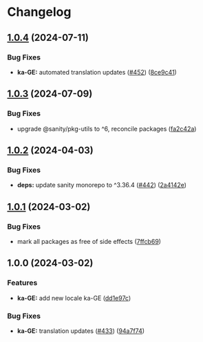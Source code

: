 # Changelog

## [1.0.4](https://github.com/sanity-io/locales/compare/locale-ka-ge-v1.0.3...locale-ka-ge-v1.0.4) (2024-07-11)


### Bug Fixes

* **ka-GE:** automated translation updates ([#452](https://github.com/sanity-io/locales/issues/452)) ([8ce9c41](https://github.com/sanity-io/locales/commit/8ce9c415fbd768e1115d0fce37e0b91e3920371e))

## [1.0.3](https://github.com/sanity-io/locales/compare/locale-ka-ge-v1.0.2...locale-ka-ge-v1.0.3) (2024-07-09)


### Bug Fixes

* upgrade @sanity/pkg-utils to ^6, reconcile packages ([fa2c42a](https://github.com/sanity-io/locales/commit/fa2c42a0e8550ead90dcc61fe1abcecdacf8fd20))

## [1.0.2](https://github.com/sanity-io/locales/compare/locale-ka-ge-v1.0.1...locale-ka-ge-v1.0.2) (2024-04-03)


### Bug Fixes

* **deps:** update sanity monorepo to ^3.36.4 ([#442](https://github.com/sanity-io/locales/issues/442)) ([2a4142e](https://github.com/sanity-io/locales/commit/2a4142e6e50eb5992b3432169cd71676c353276f))

## [1.0.1](https://github.com/sanity-io/locales/compare/locale-ka-ge-v1.0.0...locale-ka-ge-v1.0.1) (2024-03-02)


### Bug Fixes

* mark all packages as free of side effects ([7ffcb69](https://github.com/sanity-io/locales/commit/7ffcb6939ba729c3c6c528d81e14a833b9096f50))

## 1.0.0 (2024-03-02)


### Features

* **ka-GE:** add new locale ka-GE ([dd1e97c](https://github.com/sanity-io/locales/commit/dd1e97c67e45c7225abcf05166dba679246c283c))


### Bug Fixes

* **ka-GE:** translation updates ([#433](https://github.com/sanity-io/locales/issues/433)) ([94a7f74](https://github.com/sanity-io/locales/commit/94a7f74dc06ddeb91ca03dddd4c1947b73e6afe6))
